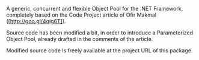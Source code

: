 A generic, concurrent and flexible Object Pool for the .NET Framework, completely based on the Code Project article of Ofir Makmal ([http://goo.gl/4qig6T]).

Source code has been modified a bit, in order to introduce a Parameterized Object Pool, already drafted in the comments of the article.

Modified source code is freely available at the project URL of this package.